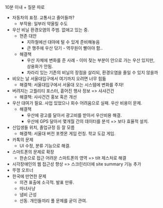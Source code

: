 10분 이내 + 질문 따로

- 자동차의 표정. 교통사고 줄어들까?
  - 부작용: 일부러 약올릴 수도
- 우산 비닐 환경오염의 주범. 없애고 있는 중.
  - 현존 대안
    - 지하철에선 대야에 털 수 있게 준비해놓음
    - 큰 행주에 우산 닦기 - 역무원이 빨아야 함..
  - 해결책
    - 우산 자체에 변화를 준 사례 - 이미 젖는 부분이 안으로 가는 우산 있지만, 상용화가 안됨.
    - 차라리 있는 기존의 비닐의 장점을 살리되, 환경오염을 줄일 수 있지 않을까
- 비오는 날 서울대입구에서 여기까지 오려면 너무 힘듦
  - 해결책: 서울대입구에서 서울대 오는 시스템에 변화를 주자!
- 버려지는 고퀄리티 포스터, 흩어진 행사 정보 => 샤샤건건
  - 해결책: 샤샤건건 홍보 혹은 개선
- 우산 대여가 필요. 사업 있었으나 회수 어려움으로 실패. 우산 비용이 문제.
  - 해결책
    - 우산에 광고를 달아서 광고비를 받아서 우산비용 해결.
    - 우산에 GPS 달아서 몇개월 간의 데이터를 분석 => 보다 효율적 설치.
- 신입생들 위치, 졸업규정 등 잘 모름
  - 해결책: 서울대 버전 포켓몬 게임 런칭. 학교 도감 게임.
- 카톡의 문제
  - UI 수정, 분류 기능으로 해결.
- 스마트폰의 문제로 확장
  - 한손으로 접근 어려운 스마트폰의 영역 => tilt 제스처로 해결
- 시각장애인의 웹 접근성 향상 => 스크린리더에 site summary 기능 추가
- 뚜껑 오프너
- 한국에 만연한 문제
  - 의견 표출에 소극적. 발표 만류. 
  - 마녀사냥
  - 냄비 근성
  - 선동. 개인들끼리 풀 문제를 굳이 관여.


